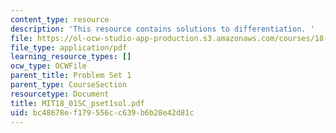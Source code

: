 ```yaml
---
content_type: resource
description: 'This resource contains solutions to differentiation. '
file: https://ol-ocw-studio-app-production.s3.amazonaws.com/courses/18-01sc-single-variable-calculus-fall-2010/bc48678ef179556cc639b6b28e42d81c_MIT18_01SC_pset1sol.pdf
file_type: application/pdf
learning_resource_types: []
ocw_type: OCWFile
parent_title: Problem Set 1
parent_type: CourseSection
resourcetype: Document
title: MIT18_01SC_pset1sol.pdf
uid: bc48678e-f179-556c-c639-b6b28e42d81c
---
```

